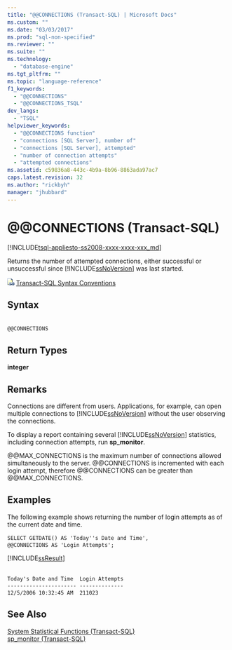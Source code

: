 ```yaml
---
title: "@@CONNECTIONS (Transact-SQL) | Microsoft Docs"
ms.custom: ""
ms.date: "03/03/2017"
ms.prod: "sql-non-specified"
ms.reviewer: ""
ms.suite: ""
ms.technology: 
  - "database-engine"
ms.tgt_pltfrm: ""
ms.topic: "language-reference"
f1_keywords: 
  - "@@CONNECTIONS"
  - "@@CONNECTIONS_TSQL"
dev_langs: 
  - "TSQL"
helpviewer_keywords: 
  - "@@CONNECTIONS function"
  - "connections [SQL Server], number of"
  - "connections [SQL Server], attempted"
  - "number of connection attempts"
  - "attempted connections"
ms.assetid: c59836a8-443c-4b9a-8b96-8863ada97ac7
caps.latest.revision: 32
ms.author: "rickbyh"
manager: "jhubbard"
---
```

# @@CONNECTIONS (Transact-SQL)
[!INCLUDE[tsql-appliesto-ss2008-xxxx-xxxx-xxx_md](../../a9retired/includes/tsql-appliesto-ss2008-xxxx-xxxx-xxx-md.md)]

  Returns the number of attempted connections, either successful or unsuccessful since [!INCLUDE[ssNoVersion](../../a9notintoc/includes/ssnoversion-md.md)] was last started.  
  
 ![Topic link icon](../../a9notintoc/media/topic-link.gif "Topic link icon") [Transact-SQL Syntax Conventions](../../t-sql/language-elements/transact-sql-syntax-conventions-transact-sql.md)  
  
## Syntax  
  
```  
  
@@CONNECTIONS  
```  
  
## Return Types  
 **integer**  
  
## Remarks  
 Connections are different from users. Applications, for example, can open multiple connections to [!INCLUDE[ssNoVersion](../../a9notintoc/includes/ssnoversion-md.md)] without the user observing the connections.  
  
 To display a report containing several [!INCLUDE[ssNoVersion](../../a9notintoc/includes/ssnoversion-md.md)] statistics, including connection attempts, run **sp_monitor**.  
  
 @@MAX_CONNECTIONS is the maximum number of connections allowed simultaneously to the server. @@CONNECTIONS is incremented with each login attempt, therefore @@CONNECTIONS can be greater than @@MAX_CONNECTIONS.  
  
## Examples  
 The following example shows returning the number of login attempts as of the current date and time.  
  
```  
SELECT GETDATE() AS 'Today''s Date and Time',   
@@CONNECTIONS AS 'Login Attempts';  
```  
  
 [!INCLUDE[ssResult](../../relational-databases/includes/ssresult-md.md)]  
  
```  
  
Today's Date and Time  Login Attempts  
---------------------- --------------  
12/5/2006 10:32:45 AM  211023         
```  
  
## See Also  
 [System Statistical Functions &#40;Transact-SQL&#41;](../../t-sql/functions/system-statistical-functions-transact-sql.md)   
 [sp_monitor &#40;Transact-SQL&#41;](../../relational-databases/reference/system-stored-procedures/sp-monitor-transact-sql.md)  
  
  